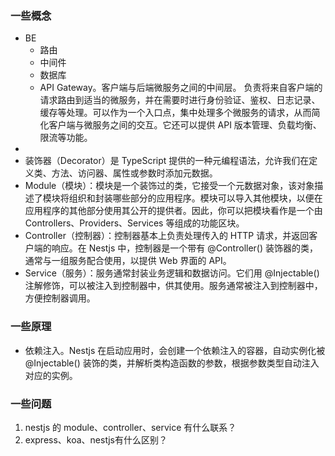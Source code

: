 ### 一些概念
- BE
  - 路由
  - 中间件
  - 数据库
  - API Gateway。客户端与后端微服务之间的中间层。 负责将来自客户端的请求路由到适当的微服务，并在需要时进行身份验证、鉴权、日志记录、缓存等处理。可以作为一个入口点，集中处理多个微服务的请求，从而简化客户端与微服务之间的交互。它还可以提供 API 版本管理、负载均衡、限流等功能。
- 
- 装饰器（Decorator）是 TypeScript 提供的一种元编程语法，允许我们在定义类、方法、访问器、属性或参数时添加元数据。
- Module（模块）：模块是一个装饰过的类，它接受一个元数据对象，该对象描述了模块将组织和封装哪些部分的应用程序。模块可以导入其他模块，以便在应用程序的其他部分使用其公开的提供者。因此，你可以把模块看作是一个由 Controllers、Providers、Services 等组成的功能区块。
- Controller（控制器）：控制器基本上负责处理传入的 HTTP 请求，并返回客户端的响应。在 Nestjs 中，控制器是一个带有 @Controller() 装饰器的类，通常与一组服务配合使用，以提供 Web 界面的 API。
- Service（服务）：服务通常封装业务逻辑和数据访问。它们用 @Injectable() 注解修饰，可以被注入到控制器中，供其使用。服务通常被注入到控制器中，方便控制器调用。

### 一些原理
- 依赖注入。Nestjs 在启动应用时，会创建一个依赖注入的容器，自动实例化被 @Injectable() 装饰的类，并解析类构造函数的参数，根据参数类型自动注入对应的实例。

### 一些问题
1. nestjs 的 module、controller、service 有什么联系？
2. express、koa、nestjs有什么区别？